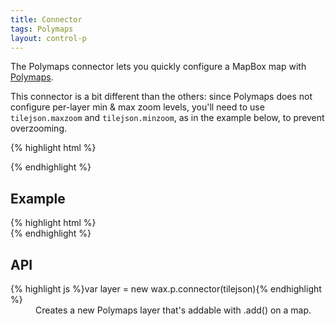 ```yaml
---
title: Connector
tags: Polymaps
layout: control-p
---
```


The Polymaps connector lets you quickly configure a MapBox map with
[Polymaps](http://polymaps.org/).

This connector is a bit different than the others: since Polymaps
does not configure per-layer min & max zoom levels, you'll need to
use <code>tilejson.maxzoom</code> and <code>tilejson.minzoom</code>,
as in the example below, to prevent overzooming.

{% highlight html %}
<html>
<head>
  <script src='wax/ext/polymaps.js' type='text/javascript'></script>
  <script src='wax/dist/wax.p.js' type='text/javascript'></script>
{% endhighlight %}

## Example

<div class='live'>
{% highlight html %}
<div id='map-div'></div>
<script>
wax.tilejson('http://a.tiles.mapbox.com/v3/mapbox.blue-marble-topo-jul-bw.jsonp',
  function(tilejson) {
  var po = org.polymaps;
  var map = po.map()
    .container(document.getElementById('map-div').appendChild(po.svg('svg')))
    .zoomRange([tilejson.minzoom, tilejson.maxzoom])
    .zoom(2)
    .center({lat: 0, lon:0})
    .add(wax.p.connector(tilejson))
    .add(po.interact())
    .add(po.compass().pan('none'));
});
</script>
{% endhighlight %}
</div>

## API

<dl>
  <dt>{% highlight js %}var layer = new wax.p.connector(tilejson){% endhighlight %}</dt>
  <dd>
  Creates a new Polymaps layer that's addable with .add() on a map.
  </dd>
</dl>

